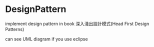 # DesignPattern

implement design pattern in book 深入淺出設計模式(Head First Design Patterns)

can see UML diagram if you use eclipse

